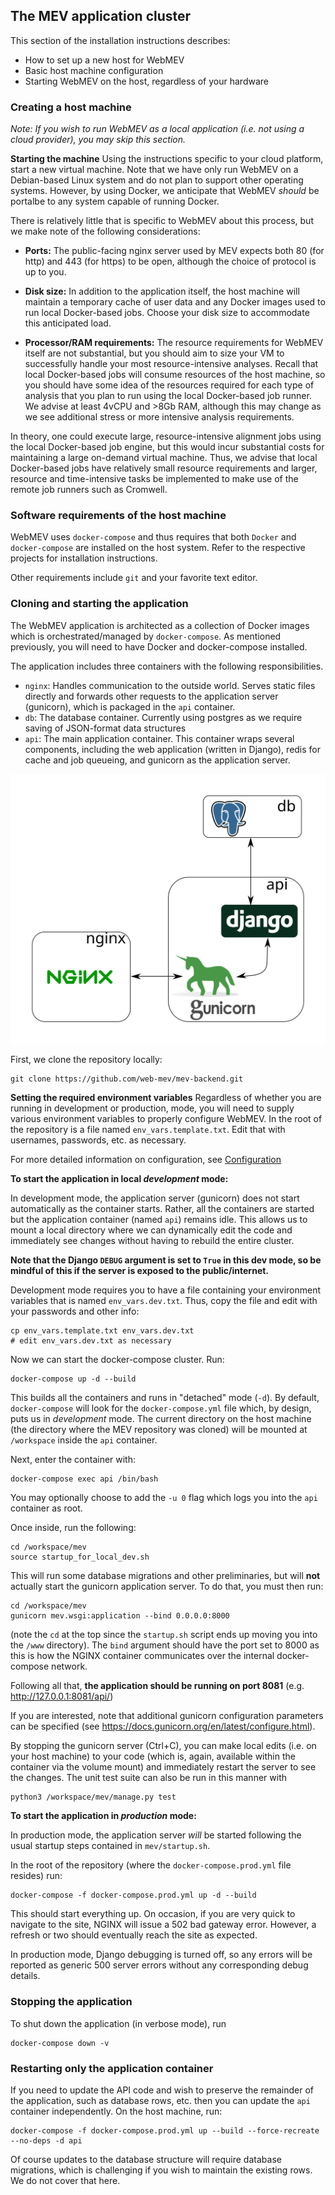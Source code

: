 ## The MEV application cluster

This section of the installation instructions describes:
- How to set up a new host for WebMEV
- Basic host machine configuration
- Starting WebMEV on the host, regardless of your hardware

### Creating a host machine

*Note: If you wish to run WebMEV as a local application (i.e. not using a cloud provider), you may skip this section.*

**Starting the machine**
Using the instructions specific to your cloud platform, start a new virtual machine. Note that we have only run WebMEV on a Debian-based Linux system and do not plan to support other operating systems. However, by using Docker, we anticipate that WebMEV *should* be portalbe to any system capable of running Docker.

There is relatively little that is specific to WebMEV about this process, but we make note of the following considerations:

- **Ports:** The public-facing nginx server used by MEV expects both 80 (for http) and 443 (for https) to be open, although the choice of protocol is up to you.

- **Disk size:** In addition to the application itself, the host machine will maintain a temporary cache of user data and any Docker images used to run local Docker-based jobs. Choose your disk size to accommodate this anticipated load.

- **Processor/RAM requirements:** The resource requirements for WebMEV itself are not substantial, but you should aim to size your VM to successfully handle your most resource-intensive analyses. Recall that local Docker-based jobs will consume resources of the host machine, so you should have some idea of the resources required for each type of analysis that you plan to run using the local Docker-based job runner. We advise at least 4vCPU and >8Gb RAM, although this may change as we see additional stress or more intensive analysis requirements. 

In theory, one could execute large, resource-intensive alignment jobs using the local Docker-based job engine, but this would incur substantial costs for maintaining a large on-demand virtual machine. Thus, we advise that local Docker-based jobs have relatively small resource requirements and larger, resource and time-intensive tasks be implemented to make use of the remote job runners such as Cromwell.

### Software requirements of the host machine

WebMEV uses `docker-compose` and thus requires that both `Docker` and `docker-compose` are installed on the host system. Refer to the respective projects for installation instructions.

Other requirements include `git` and your favorite text editor.

### Cloning and starting the application

The WebMEV application is architected as a collection of Docker images which is orchestrated/managed by `docker-compose`.  As mentioned previously, you will need to have Docker and docker-compose installed.

The application includes three containers with the following responsibilities.
- `nginx`: Handles communication to the outside world. Serves static files directly and forwards other requests to the application server (gunicorn), which is packaged in the `api` container.
- `db`: The database container. Currently using postgres as we require saving of JSON-format data structures
- `api`: The main application container. This container wraps several components, including the web application (written in Django), redis for cache and job queueing, and gunicorn as the application server.

![](docker_arch.svg)

First, we clone the repository locally:
```
git clone https://github.com/web-mev/mev-backend.git
```

**Setting the required environment variables**
Regardless of whether you are running in development or production, mode, you will need to supply various environment variables to properly configure WebMEV. In the root of the repository is a file named `env_vars.template.txt`.  Edit that with usernames, passwords, etc. as necessary.

For more detailed information on configuration, see [Configuration](setup_configuration.md)

**To start the application in local *development* mode:**

In development mode, the application server (gunicorn) does not start automatically as the container starts.  Rather, all the containers are started but the application container (named `api`) remains idle.  This allows us to mount a local directory where we can dynamically edit the code and immediately see changes without having to rebuild the entire cluster.  

**Note that the Django `DEBUG` argument is set to `True` in this dev mode, so be mindful of this if the server is exposed to the public/internet.**

Development mode requires you to have a file containing your environment variables that is named `env_vars.dev.txt`. Thus, copy the file and edit with your passwords and other info:
```
cp env_vars.template.txt env_vars.dev.txt
# edit env_vars.dev.txt as necessary
```

Now we can start the docker-compose cluster. Run:
```
docker-compose up -d --build
```
This builds all the containers and runs in "detached" mode (`-d`).  By default, `docker-compose` will look for the `docker-compose.yml` file which, by design, puts us in *development* mode.  The current directory on the host machine (the directory where the MEV repository was cloned) will be mounted at `/workspace` inside the `api` container.

Next, enter the container with:
```
docker-compose exec api /bin/bash
```
You may optionally choose to add the `-u 0` flag which logs you into the `api` container as root.

Once inside, run the following:
```
cd /workspace/mev
source startup_for_local_dev.sh
```
This will run some database migrations and other preliminaries, but will **not** actually start the gunicorn application server.  To do that, you must then run:
```
cd /workspace/mev
gunicorn mev.wsgi:application --bind 0.0.0.0:8000
```
(note the `cd` at the top since the `startup.sh` script ends up moving you into the `/www` directory).  The `bind` argument should have the port set to 8000 as this is how the NGINX container communicates over the internal docker-compose network.

Following all that, **the application should be running on port 8081** (e.g. http://127.0.0.1:8081/api/)


If you are interested, note that additional gunicorn configuration parameters can be specified (see https://docs.gunicorn.org/en/latest/configure.html). 

By stopping the gunicorn server (Ctrl+C), you can make local edits (i.e. on your host machine) to your code (which is, again, available within the container via the volume mount) and immediately restart the server to see the changes.  The unit test suite can also be run in this manner with
```
python3 /workspace/mev/manage.py test
```

**To start the application in *production* mode:**

In production mode, the application server *will* be started following the usual startup steps contained in `mev/startup.sh`.

In the root of the repository (where the `docker-compose.prod.yml` file resides) run:
```
docker-compose -f docker-compose.prod.yml up -d --build
```

This should start everything up.  On occasion, if you are very quick to navigate to the site, NGINX will issue a 502 bad gateway error.  However, a refresh or two should eventually reach the site as expected.  

In production mode, Django debugging is turned off, so any errors will be reported as generic 500 server errors without any corresponding debug details.

 ### Stopping the application

To shut down the application (in verbose mode), run
```
docker-compose down -v
```

### Restarting only the application container

If you need to update the API code and wish to preserve the remainder of the application, such as database rows, etc. then you can update the `api` container independently. On the host machine, run: 

```
docker-compose -f docker-compose.prod.yml up --build --force-recreate --no-deps -d api
```

Of course updates to the database structure will require database migrations, which is challenging if you wish to maintain the existing rows. We do not cover that here.